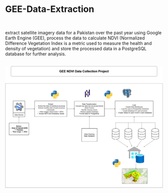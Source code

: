# GEE-Data-Extraction
<br />

extract satellite imagery data for a Pakistan over the  past year using Google Earth Engine (GEE), process the data to calculate NDVI (Normalized Difference Vegetation Index is a metric used to measure the health and  density of vegetation) and store the processed data in a PostgreSQL database for  further analysis.
<br /><br />

![ETL Diagram](https://github.com/zaid638/GEE-Data-Extraction/blob/main/GEE%20ETL%20Diagram.png)
<br /><br />
